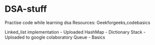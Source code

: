 # DSA-stuff
Practise code while learning dsa
Resources: Geekforgeeks,codebasics

Linked_list implementation - Uploaded
HashMap - Dictionary
Stack - Uploaded to google colaboratory
Queue - Basics


